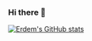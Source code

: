 ### Hi there 👋
[![Erdem's GitHub stats](https://github-readme-stats.vercel.app/api?username=Erdem-Atik)](https://github.com/Erdem-Atik/github-readme-stats)


<!--
**Erdem-Atik/Erdem-Atik** is a ✨ _special_ ✨ repository because its `README.md` (this file) appears on your GitHub profile.

Here are some ideas to get you started:

- 🔭 I’m currently working on ...
- 🌱 I’m currently learning ...
- 👯 I’m looking to collaborate on ...
- 🤔 I’m looking for help with ...
- 💬 Ask me about ...
- 📫 How to reach me: ...
- 😄 Pronouns: ...
- ⚡ Fun fact: ...
-->
